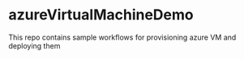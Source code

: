 # azureVirtualMachineDemo
This repo contains sample workflows for provisioning azure VM and deploying them
